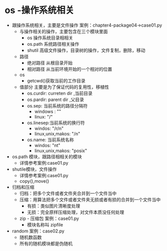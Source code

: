 # os -操作系统相关 
* 跟操作系统相关，主要是文件操作 案例：chapter4-package04->case01.py
    * 与操作相关的操作，主要包含在三个模块里面
        * os 操作系统目录相相关
        * os.path 系统路径相关操作
        * shutil 高级文件操作，目录树的操作，文件复制，删除，移动
    * 路径
        * 绝对路径 从根目录开始
        * 相对路径 从当前环境开始的一个相对的位置
    * os
        * getcwd()获取当前的工作目录
    * 值部分 主要是为了保证代码的复用性，移植性
        * os.curdir: curreten dir ,当前目录
        * os.pardir: parent dir ,父目录
        * os.sep: 当前系统的路径分隔符
            * windows : "\"
            * linux: "/"
        * os.linesep:当前系统的换行符
            * windos: "/r/n"
            * linux,unix,makos: "/n"
        * os.name: 当前系统名称
            * windos: "nt"
            * linux,unix,makos: "posix"
* os.path 模块，跟路径相相关的模块
    * 详情参考案例:case01.py
* shutile模块，文件操作
    * 详情参考案例:case01.py
    * copy(),move()
* 归档和压缩
    * 归档：把多个文件或者文件夹合并到一个文件当中
    * 压缩：用算法把多个文件或者文件夹无损或者有损的合并到一个文件当中
        * 有损：类似图片清晰度处理
        * 无损：完全原样压缩处理，对文件本质没任何处理
    * zip - 压缩包 案例：case01.py
        * 模块名称叫 zipfile
* random 案例：case02.py
    * 随机数函数
    * 所有的随机模块都是伪随机
    